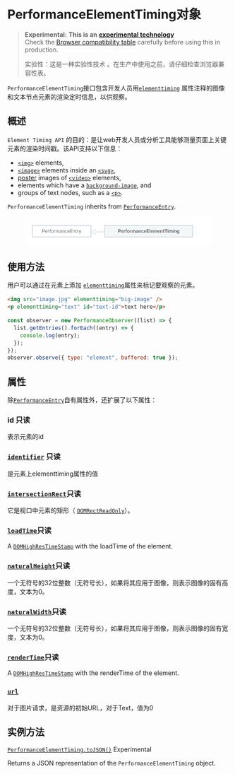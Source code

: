 # PerformanceElementTiming对象

> **Experimental:** **This is an** [**experimental technology**](https://developer.mozilla.org/en-US/docs/MDN/Writing\_guidelines/Experimental\_deprecated\_obsolete#experimental)\
> Check the [Browser compatibility table](https://developer.mozilla.org/en-US/docs/Web/API/PerformanceElementTiming#browser\_compatibility) carefully before using this in production.
>
> 实验性：这是一种实验性技术 。在生产中使用之前，请仔细检查浏览器兼容性表。

`PerformanceElementTiming`接口包含开发人员用[`elementtiming`](https://developer.mozilla.org/en-US/docs/Web/HTML/Attributes/elementtiming) 属性注释的图像和文本节点元素的渲染定时信息，以供观察。



## 概述

`Element Timing API` 的目的：是让web开发人员或分析工具能够测量页面上关键元素的渲染时间戳。该API支持以下信息：

* [`<img>`](https://developer.mozilla.org/en-US/docs/Web/HTML/Element/img) elements,
* [`<image>`](https://developer.mozilla.org/en-US/docs/Web/SVG/Element/image) elements inside an [`<svg>`](https://developer.mozilla.org/en-US/docs/Web/SVG/Element/svg),
* [poster](https://developer.mozilla.org/en-US/docs/Web/HTML/Element/video#poster) images of [`<video>`](https://developer.mozilla.org/en-US/docs/Web/HTML/Element/video) elements,
* elements which have a [`background-image`](https://developer.mozilla.org/en-US/docs/Web/CSS/background-image), and
* groups of text nodes, such as a [`<p>`](https://developer.mozilla.org/en-US/docs/Web/HTML/Element/p).

`PerformanceElementTiming` inherits from [`PerformanceEntry`](https://developer.mozilla.org/en-US/docs/Web/API/PerformanceEntry).

<figure><img src="../../../.gitbook/assets/{EA42EEAF-8F6D-47E6-A525-79D126549961}.png" alt=""><figcaption></figcaption></figure>

## 使用方法

用户可以通过在元素上添加 [`elementtiming`](https://developer.mozilla.org/en-US/docs/Web/HTML/Attributes/elementtiming)属性来标记要观察的元素。

```html
<img src="image.jpg" elementtiming="big-image" />
<p elementtiming="text" id="text-id">text here</p>
```

```javascript
const observer = new PerformanceObserver((list) => {
  list.getEntries().forEach((entry) => {
    console.log(entry);
  });
});
observer.observe({ type: "element", buffered: true });
```

## 属性

除[`PerformanceEntry`](https://developer.mozilla.org/en-US/docs/Web/API/PerformanceEntry)自有属性外，还扩展了以下属性：

### id 只读

表示元素的id

### [`identifier`](https://developer.mozilla.org/en-US/docs/Web/API/PerformanceElementTiming/identifier) 只读

是元素上elementtiming属性的值

### [`intersectionRect`](https://developer.mozilla.org/en-US/docs/Web/API/PerformanceElementTiming/intersectionRect)只读

它是视口中元素的矩形（ [`DOMRectReadOnly`](https://developer.mozilla.org/en-US/docs/Web/API/DOMRectReadOnly)）。

### [`loadTime`](https://developer.mozilla.org/en-US/docs/Web/API/PerformanceElementTiming/loadTime)只读

A [`DOMHighResTimeStamp`](https://developer.mozilla.org/en-US/docs/Web/API/DOMHighResTimeStamp) with the loadTime of the element.

### [`naturalHeight`](https://developer.mozilla.org/en-US/docs/Web/API/PerformanceElementTiming/naturalHeight)只读

一个无符号的32位整数（无符号长），如果将其应用于图像，则表示图像的固有高度，文本为0。

### [`naturalWidth`](https://developer.mozilla.org/en-US/docs/Web/API/PerformanceElementTiming/naturalWidth)只读

一个无符号的32位整数（无符号长），如果将其应用于图像，则表示图像的固有宽度，文本为0。

### [`renderTime`](https://developer.mozilla.org/en-US/docs/Web/API/PerformanceElementTiming/renderTime)只读

A [`DOMHighResTimeStamp`](https://developer.mozilla.org/en-US/docs/Web/API/DOMHighResTimeStamp) with the renderTime of the element.

### [`url`](https://developer.mozilla.org/en-US/docs/Web/API/PerformanceElementTiming/url)

对于图片请求，是资源的初始URL，对于Text，值为0



## 实例方法

[`PerformanceElementTiming.toJSON()`](https://developer.mozilla.org/en-US/docs/Web/API/PerformanceElementTiming/toJSON) Experimental

Returns a JSON representation of the `PerformanceElementTiming` object.

